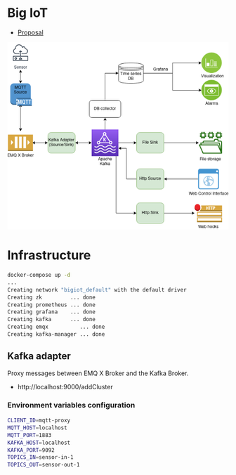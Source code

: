 # Big IoT

- [Proposal](./docs/proposal/PropostaTCCMHoffmann-unsigned.pdf)
<p align="center">
  <img src="https://github.com/h0ffmann/bigiot/blob/master/img/bigiot.png" alt="Big IoT Architecture"/>
</p>

# Infrastructure
```bash
docker-compose up -d 
...
Creating network "bigiot_default" with the default driver
Creating zk         ... done
Creating prometheus ... done
Creating grafana    ... done
Creating kafka      ... done
Creating emqx          ... done
Creating kafka-manager ... done
```

## Kafka adapter
Proxy messages between EMQ X Broker and the Kafka Broker.

- http://localhost:9000/addCluster

### Environment variables configuration
```bash
CLIENT_ID=mqtt-proxy
MQTT_HOST=localhost
MQTT_PORT=1883
KAFKA_HOST=localhost
KAFKA_PORT=9092
TOPICS_IN=sensor-in-1
TOPICS_OUT=sensor-out-1
```